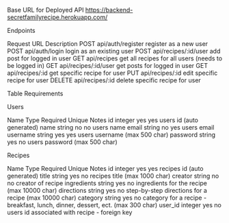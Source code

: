 Base URL for Deployed API
https://backend-secretfamilyrecipe.herokuapp.com/

Endpoints

Request     URL                     Description
POST        api/auth/register       register as a new user
POST        api/auth/login          login as an existing user
POST        api/recipes/:id/user    add post for logged in user
GET         api/recipes             get all recipes for all users (needs to be logged in)
GET         api/recipes/:id/user    get posts for logged in user
GET         api/recipes/:id         get specific recipe for user
PUT         api/recipes/:id         edit specific recipe for user
DELETE      api/recipes/:id         delete specific recipe for user

Table Requirements

Users

Name        Type        Required    Unique      Notes
id          integer     yes         yes         users id (auto generated)
name        string      no          no          users name
email       string      no          yes         users email
username    string      yes         yes         users username (max 500 char)
password    string      yes         no          users password (max 500 char)

Recipes

Name        Type        Required    Unique      Notes
id          integer     yes         yes         recipes id (auto generated)
title       string      yes         no          recipes title (max 1000 char)
creator     string      no          no          creator of recipe
ingredients string      yes         no          ingredients for the recipe (max 10000 char)
directions  string      yes         no          step-by-step directions for a recipe (max 10000 char)
category    string      yes         no          category for a recipe - breakfast, lunch, dinner, dessert, ect. (max 300 char)
user_id     integer     yes         no          users id associated with recipe - foreign key
